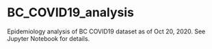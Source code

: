 # BC_COVID19_analysis
Epidemiology analysis of BC COVID19 dataset as of Oct 20, 2020. See Jupyter Notebook for details.
